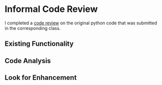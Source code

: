 # Informal Code Review
I completed a [code review](http://christina-davidson.com/codereview.html) on the original python code that was submitted in the corresponding class.  
## Existing Functionality
## Code Analysis
## Look for Enhancement
